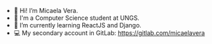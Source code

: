 - 👋 Hi! I’m Micaela Vera. 
- 🏫 I'm a Computer Science student at UNGS.
- 🌱 I’m currently learning ReactJS and Django.
- :computer: My secondary account in GitLab: https://gitlab.com/micaelavera
